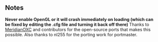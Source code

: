 ## Notes

**Never enable OpenGL or it will crash immediately on loading (which can be fixed by editing the .cfg file and turning it back off there)**
Thanks to [MeridianOXC](https://github.com/MeridianOXC/OpenXcom) and contributors for the open-source ports that makes this possible.  Also thanks to nl255 for the porting work for portmaster.


